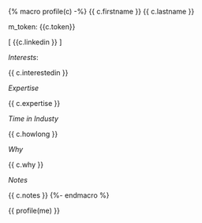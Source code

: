 {% macro profile(c) -%}
{{ c.firstname }} {{ c.lastname }}

m_token: {{c.token}}

[ {{c.linkedin }} ]

*Interests*:

{{ c.interestedin }}

*Expertise*

{{ c.expertise }}

*Time in Industy*

{{ c.howlong }}

*Why*

{{ c.why }}

*Notes*

{{ c.notes }}
{%- endmacro %}

{{ profile(me) }}